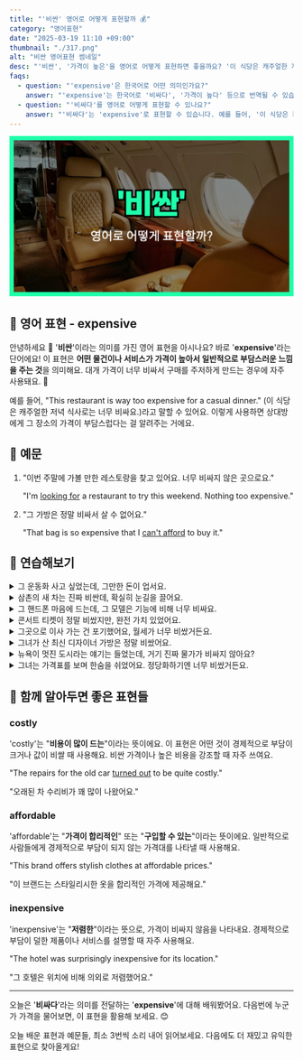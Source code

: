 ```yaml
---
title: "'비싼' 영어로 어떻게 표현할까 💰"
category: "영어표현"
date: "2025-03-19 11:10 +09:00"
thumbnail: "./317.png"
alt: "비싼 영어표현 썸네일"
desc: "'비싼', '가격이 높은'을 영어로 어떻게 표현하면 좋을까요? '이 식당은 캐주얼한 저녁 식사로는 너무 비싸요.', '그 가방은 정말 비싸서 살 수 없어요.' 등을 영어로 표현하는 법을 배워봅시다. 다양한 예문을 통해서 연습하고 본인의 표현으로 만들어 보세요."
faqs:
  - question: "'expensive'은 한국어로 어떤 의미인가요?"
    answer: "'expensive'는 한국어로 '비싸다', '가격이 높다' 등으로 번역될 수 있습니다. 일반적으로 가격이 높아 구매를 주저하게 만드는 상황에서 사용되죠."
  - question: "'비싸다'를 영어로 어떻게 표현할 수 있나요?"
    answer: "'비싸다'는 'expensive'로 표현할 수 있습니다. 예를 들어, '이 식당은 캐주얼한 저녁 식사로는 너무 비싸요.'는 'This restaurant is way too expensive for a casual dinner.'로 말할 수 있습니다."
---
```


![비싼 영어표현 썸네일](./317.png)

## 🌟 영어 표현 - expensive

안녕하세요 👋 '**비싼**'이라는 의미를 가진 영어 표현을 아시나요? 바로 '**expensive**'라는 단어에요! 이 표현은 **어떤 물건이나 서비스가 가격이 높아서 일반적으로 부담스러운 느낌을 주는 것**을 의미해요. 대개 가격이 너무 비싸서 구매를 주저하게 만드는 경우에 자주 사용돼요. 💸

<script async src="https://pagead2.googlesyndication.com/pagead/js/adsbygoogle.js?client=ca-pub-1465612013356152"
     crossorigin="anonymous"></script>
<!-- engple-horizontal-ad -->

<ins class="adsbygoogle"
     style="display:block"
     data-ad-client="ca-pub-1465612013356152"
     data-ad-slot="2106896038"
     data-ad-format="auto"
     data-full-width-responsive="true"></ins>

<script>
     (adsbygoogle = window.adsbygoogle || []).push({});
</script>

예를 들어, "This restaurant is way too expensive for a casual dinner." (이 식당은 캐주얼한 저녁 식사로는 너무 비싸요.)라고 말할 수 있어요. 이렇게 사용하면 상대방에게 그 장소의 가격이 부담스럽다는 걸 알려주는 거에요.

## 📖 예문

1. "이번 주말에 가볼 만한 레스토랑을 찾고 있어요. 너무 비싸지 않은 곳으로요."

   "I'm [looking for](/blog/in-english/173.look-for/) a restaurant to try this weekend. Nothing too expensive."

2. "그 가방은 정말 비싸서 살 수 없어요."

   "That bag is so expensive that I [can't afford](/blog/in-english/026.cannot-afford/) to buy it."

## 💬 연습해보기

<details>
<summary>그 운동화 사고 싶었는데, 그만한 돈이 업서요.</summary>
<span>I wanted to buy those sneakers, but they're just too expensive for my budget.</span>
</details>

<details>
<summary>삼촌의 새 차는 진짜 비싼데, 확실히 눈길을 끌어요.</summary>
<span>My uncle's new car is super expensive, but it's definitely a head-turner.</span>
</details>

<details>
<summary>그 핸드폰 마음에 드는데, 그 모델은 기능에 비해 너무 비싸요.</summary>
<span>I like the phone, but that model is way too expensive for what it offers.</span>
</details>

<details>
<summary>콘서트 티켓이 정말 비쌌지만, 완전 가치 있었어요.</summary>
<span>The concert tickets were really expensive, but it was totally worth it.</span>
</details>

<details>
<summary>그곳으로 이사 가는 건 포기했어요, 월세가 너무 비쌌거든요.</summary>
<span>They <a href="/blog/vocab-1/046.give-up/">gave up</a> on the idea of moving there because the rent was so expensive.</span>
</details>

<details>
<summary>그녀가 산 최신 디자이너 가방은 정말 비쌌어요.</summary>
<span>The latest designer bag she bought was incredibly expensive.</span>
</details>

<details>
<summary>뉴욕이 멋진 도시라는 얘기는 들었는데, 거기 진짜 물가가 비싸지 않아요?</summary>
<span>I've heard New York is an amazing city, but isn't it really expensive there?</span>
</details>

<details>
<summary>그녀는 가격표를 보며 한숨을 쉬었어요. 정당화하기엔 너무 비쌌거든요.</summary>
<span>She sighed as she looked at the price tag; it was too expensive to justify.</span>
</details>

## 🤝 함께 알아두면 좋은 표현들

### costly

'costly'는 "**비용이 많이 드는**"이라는 뜻이에요. 이 표현은 어떤 것이 경제적으로 부담이 크거나 값이 비쌀 때 사용해요. 비싼 가격이나 높은 비용을 강조할 때 자주 쓰여요.

"The repairs for the old car [turned out](/blog/vocab-1/038.turn-out/) to be quite costly."

"오래된 차 수리비가 꽤 많이 나왔어요."

### affordable

'affordable'는 "**가격이 합리적인**" 또는 "**구입할 수 있는**"이라는 뜻이에요. 일반적으로 사람들에게 경제적으로 부담이 되지 않는 가격대를 나타낼 때 사용해요.

"This brand offers stylish clothes at affordable prices."

"이 브랜드는 스타일리시한 옷을 합리적인 가격에 제공해요."

### inexpensive

'inexpensive'는 "**저렴한**"이라는 뜻으로, 가격이 비싸지 않음을 나타내요. 경제적으로 부담이 덜한 제품이나 서비스를 설명할 때 자주 사용해요.

"The hotel was surprisingly inexpensive for its location."

"그 호텔은 위치에 비해 의외로 저렴했어요."

---

오늘은 '**비싸다**'라는 의미를 전달하는 '**expensive**'에 대해 배워봤어요. 다음번에 누군가 가격을 물어보면, 이 표현을 활용해 보세요. 😊

오늘 배운 표현과 예문들, 최소 3번씩 소리 내어 읽어보세요. 다음에도 더 재밌고 유익한 표현으로 찾아올게요!
